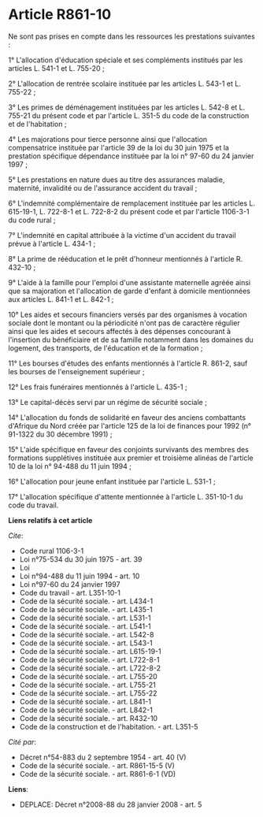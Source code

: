 # Article R861-10

Ne sont pas prises en compte dans les ressources les prestations suivantes :

1° L'allocation d'éducation spéciale et ses compléments institués par les articles L. 541-1 et L. 755-20 ;

2° L'allocation de rentrée scolaire instituée par les articles L. 543-1 et L. 755-22 ;

3° Les primes de déménagement instituées par les articles L. 542-8 et L. 755-21 du présent code et par l'article L. 351-5 du
code de la construction et de l'habitation ;

4° Les majorations pour tierce personne ainsi que l'allocation compensatrice instituée par l'article 39 de la loi du 30 juin
1975 et la prestation spécifique dépendance instituée par la loi n° 97-60 du 24 janvier 1997 ;

5° Les prestations en nature dues au titre des assurances maladie, maternité, invalidité ou de l'assurance accident du
travail ;

6° L'indemnité complémentaire de remplacement instituée par les articles L. 615-19-1, L. 722-8-1 et L. 722-8-2 du présent
code et par l'article 1106-3-1 du code rural ;

7° L'indemnité en capital attribuée à la victime d'un accident du travail prévue à l'article L. 434-1 ;

8° La prime de rééducation et le prêt d'honneur mentionnés à l'article R. 432-10 ;

9° L'aide à la famille pour l'emploi d'une assistante maternelle agréée ainsi que sa majoration et l'allocation de garde
d'enfant à domicile mentionnées aux articles L. 841-1 et L. 842-1 ;

10° Les aides et secours financiers versés par des organismes à vocation sociale dont le montant ou la périodicité n'ont pas
de caractère régulier ainsi que les aides et secours affectés à des dépenses concourant à l'insertion du bénéficiaire et de
sa famille notamment dans les domaines du logement, des transports, de l'éducation et de la formation ;

11° Les bourses d'études des enfants mentionnés à l'article R. 861-2, sauf les bourses de l'enseignement supérieur ;

12° Les frais funéraires mentionnés à l'article L. 435-1 ;

13° Le capital-décès servi par un régime de sécurité sociale ;

14° L'allocation du fonds de solidarité en faveur des anciens combattants d'Afrique du Nord créée par l'article 125 de la loi
de finances pour 1992 (n° 91-1322 du 30 décembre 1991) ;

15° L'aide spécifique en faveur des conjoints survivants des membres des formations supplétives instituée aux premier et
troisième alinéas de l'article 10 de la loi n° 94-488 du 11 juin 1994 ;

16° L'allocation pour jeune enfant instituée par l'article L. 531-1 ;

17° L'allocation spécifique d'attente mentionnée à l'article L. 351-10-1 du code du travail.

**Liens relatifs à cet article**

_Cite_:

  - Code rural 1106-3-1
  - Loi n°75-534 du 30 juin 1975 - art. 39
  - Loi
  - Loi n°94-488 du 11 juin 1994 - art. 10
  - Loi n°97-60 du 24 janvier 1997
  - Code du travail - art. L351-10-1
  - Code de la sécurité sociale. - art. L434-1
  - Code de la sécurité sociale. - art. L435-1
  - Code de la sécurité sociale. - art. L531-1
  - Code de la sécurité sociale. - art. L541-1
  - Code de la sécurité sociale. - art. L542-8
  - Code de la sécurité sociale. - art. L543-1
  - Code de la sécurité sociale. - art. L615-19-1
  - Code de la sécurité sociale. - art. L722-8-1
  - Code de la sécurité sociale. - art. L722-8-2
  - Code de la sécurité sociale. - art. L755-20
  - Code de la sécurité sociale. - art. L755-21
  - Code de la sécurité sociale. - art. L755-22
  - Code de la sécurité sociale. - art. L841-1
  - Code de la sécurité sociale. - art. L842-1
  - Code de la sécurité sociale. - art. R432-10
  - Code de la construction et de l'habitation. - art. L351-5

_Cité par_:

  - Décret n°54-883 du 2 septembre 1954 - art. 40 (V)
  - Code de la sécurité sociale. - art. R861-15-5 (V)
  - Code de la sécurité sociale. - art. R861-6-1 (VD)

**Liens**:

  - DEPLACE: Décret n°2008-88 du 28 janvier 2008 - art. 5

